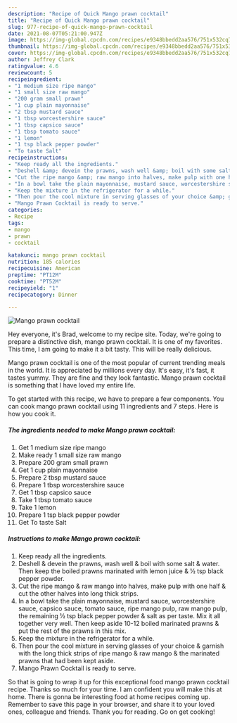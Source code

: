 ```yaml
---
description: "Recipe of Quick Mango prawn cocktail"
title: "Recipe of Quick Mango prawn cocktail"
slug: 977-recipe-of-quick-mango-prawn-cocktail
date: 2021-08-07T05:21:00.947Z
image: https://img-global.cpcdn.com/recipes/e9348bbedd2aa576/751x532cq70/mango-prawn-cocktail-recipe-main-photo.jpg
thumbnail: https://img-global.cpcdn.com/recipes/e9348bbedd2aa576/751x532cq70/mango-prawn-cocktail-recipe-main-photo.jpg
cover: https://img-global.cpcdn.com/recipes/e9348bbedd2aa576/751x532cq70/mango-prawn-cocktail-recipe-main-photo.jpg
author: Jeffrey Clark
ratingvalue: 4.6
reviewcount: 5
recipeingredient:
- "1 medium size ripe mango"
- "1 small size raw mango"
- "200 gram small prawn"
- "1 cup plain mayonnaise"
- "2 tbsp mustard sauce"
- "1 tbsp worcestershire sauce"
- "1 tbsp capsico sauce"
- "1 tbsp tomato sauce"
- "1 lemon"
- "1 tsp black pepper powder"
- "To taste Salt"
recipeinstructions:
- "Keep ready all the ingredients."
- "Deshell &amp; devein the prawns, wash well &amp; boil with some salt &amp; water. Then keep the boiled prawns marinated with lemon juice &amp; ½ tsp black pepper powder."
- "Cut the ripe mango &amp; raw mango into halves, make pulp with one half &amp; cut the other halves into long thick strips."
- "In a bowl take the plain mayonnaise, mustard sauce, worcestershire sauce, capsico sauce, tomato sauce, ripe mango pulp, raw mango pulp, the remaining ½ tsp black pepper powder &amp; salt as per taste. Mix it all together very well. Then keep aside 10-12 boiled marinated prawns &amp; put the rest of the prawns in this mix."
- "Keep the mixture in the refrigerator for a while."
- "Then pour the cool mixture in serving glasses of your choice &amp; garnish with the long thick strips of ripe mango &amp; raw mango &amp; the marinated prawns that had been kept aside."
- "Mango Prawn Cocktail is ready to serve."
categories:
- Recipe
tags:
- mango
- prawn
- cocktail

katakunci: mango prawn cocktail 
nutrition: 185 calories
recipecuisine: American
preptime: "PT12M"
cooktime: "PT52M"
recipeyield: "1"
recipecategory: Dinner

---
```



![Mango prawn cocktail](https://img-global.cpcdn.com/recipes/e9348bbedd2aa576/751x532cq70/mango-prawn-cocktail-recipe-main-photo.jpg)

Hey everyone, it's Brad, welcome to my recipe site. Today, we're going to prepare a distinctive dish, mango prawn cocktail. It is one of my favorites. This time, I am going to make it a bit tasty. This will be really delicious.



Mango prawn cocktail is one of the most popular of current trending meals in the world. It is appreciated by millions every day. It's easy, it's fast, it tastes yummy. They are fine and they look fantastic. Mango prawn cocktail is something that I have loved my entire life.


To get started with this recipe, we have to prepare a few components. You can cook mango prawn cocktail using 11 ingredients and 7 steps. Here is how you cook it.

<!--inarticleads1-->

##### The ingredients needed to make Mango prawn cocktail:

1. Get 1 medium size ripe mango
1. Make ready 1 small size raw mango
1. Prepare 200 gram small prawn
1. Get 1 cup plain mayonnaise
1. Prepare 2 tbsp mustard sauce
1. Prepare 1 tbsp worcestershire sauce
1. Get 1 tbsp capsico sauce
1. Take 1 tbsp tomato sauce
1. Take 1 lemon
1. Prepare 1 tsp black pepper powder
1. Get To taste Salt




<!--inarticleads2-->

##### Instructions to make Mango prawn cocktail:

1. Keep ready all the ingredients.
1. Deshell &amp; devein the prawns, wash well &amp; boil with some salt &amp; water. Then keep the boiled prawns marinated with lemon juice &amp; ½ tsp black pepper powder.
1. Cut the ripe mango &amp; raw mango into halves, make pulp with one half &amp; cut the other halves into long thick strips.
1. In a bowl take the plain mayonnaise, mustard sauce, worcestershire sauce, capsico sauce, tomato sauce, ripe mango pulp, raw mango pulp, the remaining ½ tsp black pepper powder &amp; salt as per taste. Mix it all together very well. Then keep aside 10-12 boiled marinated prawns &amp; put the rest of the prawns in this mix.
1. Keep the mixture in the refrigerator for a while.
1. Then pour the cool mixture in serving glasses of your choice &amp; garnish with the long thick strips of ripe mango &amp; raw mango &amp; the marinated prawns that had been kept aside.
1. Mango Prawn Cocktail is ready to serve.




So that is going to wrap it up for this exceptional food mango prawn cocktail recipe. Thanks so much for your time. I am confident you will make this at home. There is gonna be interesting food at home recipes coming up. Remember to save this page in your browser, and share it to your loved ones, colleague and friends. Thank you for reading. Go on get cooking!
